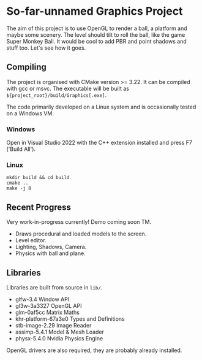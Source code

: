 # So-far-unnamed Graphics Project

The aim of this project is to use OpenGL to render a ball, a platform and maybe some scenery.
The level should tilt to roll the ball, like the game Super Monkey Ball.
It would be cool to add PBR and point shadows and stuff too. Let's see how it goes.

## Compiling
The project is organised with CMake version >= 3.22. It can be compiled with gcc or msvc.
The executable will be built as `${project_root}/build/Graphics[.exe]`.

The code primarily developed on a Linux system and is occasionally tested on a Windows VM.

### Windows
Open in Visual Studio 2022 with the C++ extension installed and press F7 ('Build All'). 

### Linux
```
mkdir build && cd build
cmake ..
make -j 8 
```

## Recent Progress
Very work-in-progress currently! Demo coming soon TM.
* Draws procedural and loaded models to the screen.
* Level editor.
* Lighting, Shadows, Camera.
* Physics with ball and plane.


## Libraries
Libraries are built from source in `lib/`.
* glfw-3.4 Window API
* gl3w-3a3327 OpenGL API
* glm-0af5cc Matrix Maths
* khr-platform-67a3e0 Types and Definitions
* stb-image-2.29 Image Reader
* assimp-5.4.1 Model & Mesh Loader
* physx-5.4.0 Nvidia Physics Engine

OpenGL drivers are also required, they are probably already installed.
